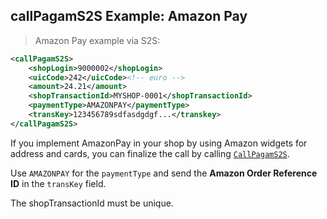 
## callPagamS2S Example: Amazon Pay

> Amazon Pay example via S2S: 

```xml
<callPagamS2S>
    <shopLogin>9000002</shopLogin>
    <uicCode>242</uicCode><!-- euro -->
    <amount>24.21</amount>
    <shopTransactionId>MYSHOP-0001</shopTransactionId>
    <paymentType>AMAZONPAY</paymentType>
    <transKey>123456789sdfasdgdgf...</transkey>
</callPagamS2S>

```

If you implement AmazonPay in your shop by using Amazon widgets for address and cards, you can finalize the call by calling [`CallPagamS2S`](#callpagams2s). 

Use `AMAZONPAY` for the `paymentType` and send the **Amazon Order Reference ID** in the `transKey` field. 

<aside class="notice">
The shopTransactionId must be unique. 
</aside>
